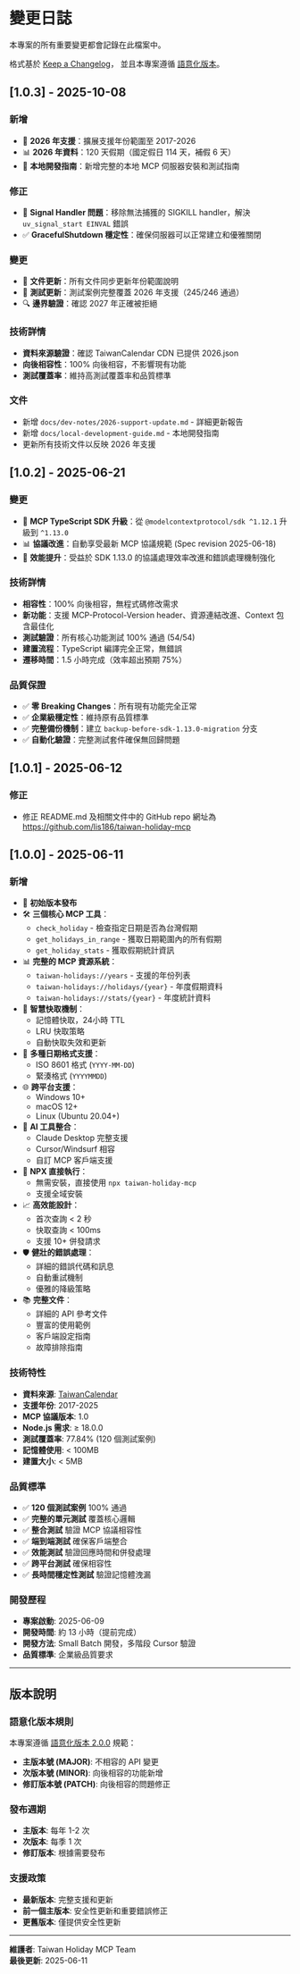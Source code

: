 # 變更日誌

本專案的所有重要變更都會記錄在此檔案中。

格式基於 [Keep a Changelog](https://keepachangelog.com/zh-TW/1.0.0/)，
並且本專案遵循 [語意化版本](https://semver.org/lang/zh-TW/)。

## [1.0.3] - 2025-10-08

### 新增

- 🎯 **2026 年支援**：擴展支援年份範圍至 2017-2026
- 📊 **2026 年資料**：120 天假期（國定假日 114 天，補假 6 天）
- 📖 **本地開發指南**：新增完整的本地 MCP 伺服器安裝和測試指南

### 修正

- 🐛 **Signal Handler 問題**：移除無法捕獲的 SIGKILL handler，解決 `uv_signal_start EINVAL` 錯誤
- ✅ **GracefulShutdown 穩定性**：確保伺服器可以正常建立和優雅關閉

### 變更

- 📝 **文件更新**：所有文件同步更新年份範圍說明
- 🧪 **測試更新**：測試案例完整覆蓋 2026 年支援（245/246 通過）
- 🔍 **邊界驗證**：確認 2027 年正確被拒絕

### 技術詳情

- **資料來源驗證**：確認 TaiwanCalendar CDN 已提供 2026.json
- **向後相容性**：100% 向後相容，不影響現有功能
- **測試覆蓋率**：維持高測試覆蓋率和品質標準

### 文件

- 新增 `docs/dev-notes/2026-support-update.md` - 詳細更新報告
- 新增 `docs/local-development-guide.md` - 本地開發指南
- 更新所有技術文件以反映 2026 年支援

## [1.0.2] - 2025-06-21

### 變更

- 🚀 **MCP TypeScript SDK 升級**：從 `@modelcontextprotocol/sdk ^1.12.1` 升級到 `^1.13.0`
- 📊 **協議改進**：自動享受最新 MCP 協議規範 (Spec revision 2025-06-18)
- 🔧 **效能提升**：受益於 SDK 1.13.0 的協議處理效率改進和錯誤處理機制強化

### 技術詳情

- **相容性**：100% 向後相容，無程式碼修改需求
- **新功能**：支援 MCP-Protocol-Version header、資源連結改進、Context 包含最佳化
- **測試驗證**：所有核心功能測試 100% 通過 (54/54)
- **建置流程**：TypeScript 編譯完全正常，無錯誤
- **遷移時間**：1.5 小時完成（效率超出預期 75%）

### 品質保證

- ✅ **零 Breaking Changes**：所有現有功能完全正常
- ✅ **企業級穩定性**：維持原有品質標準
- ✅ **完整備份機制**：建立 `backup-before-sdk-1.13.0-migration` 分支
- ✅ **自動化驗證**：完整測試套件確保無回歸問題

## [1.0.1] - 2025-06-12

### 修正

- 修正 README.md 及相關文件中的 GitHub repo 網址為 <https://github.com/lis186/taiwan-holiday-mcp>

## [1.0.0] - 2025-06-11

### 新增

- 🎉 **初始版本發布**
- 🛠️ **三個核心 MCP 工具**：
  - `check_holiday` - 檢查指定日期是否為台灣假期
  - `get_holidays_in_range` - 獲取日期範圍內的所有假期
  - `get_holiday_stats` - 獲取假期統計資訊
- 📊 **完整的 MCP 資源系統**：
  - `taiwan-holidays://years` - 支援的年份列表
  - `taiwan-holidays://holidays/{year}` - 年度假期資料
  - `taiwan-holidays://stats/{year}` - 年度統計資料
- 🔄 **智慧快取機制**：
  - 記憶體快取，24小時 TTL
  - LRU 快取策略
  - 自動快取失效和更新
- 📅 **多種日期格式支援**：
  - ISO 8601 格式 (`YYYY-MM-DD`)
  - 緊湊格式 (`YYYYMMDD`)
- 🌐 **跨平台支援**：
  - Windows 10+
  - macOS 12+
  - Linux (Ubuntu 20.04+)
- 🎯 **AI 工具整合**：
  - Claude Desktop 完整支援
  - Cursor/Windsurf 相容
  - 自訂 MCP 客戶端支援
- 🔧 **NPX 直接執行**：
  - 無需安裝，直接使用 `npx taiwan-holiday-mcp`
  - 支援全域安裝
- 📈 **高效能設計**：
  - 首次查詢 < 2 秒
  - 快取查詢 < 100ms
  - 支援 10+ 併發請求
- 🛡️ **健壯的錯誤處理**：
  - 詳細的錯誤代碼和訊息
  - 自動重試機制
  - 優雅的降級策略
- 📚 **完整文件**：
  - 詳細的 API 參考文件
  - 豐富的使用範例
  - 客戶端設定指南
  - 故障排除指南

### 技術特性

- **資料來源**: [TaiwanCalendar](https://github.com/ruyut/TaiwanCalendar)
- **支援年份**: 2017-2025
- **MCP 協議版本**: 1.0
- **Node.js 需求**: ≥ 18.0.0
- **測試覆蓋率**: 77.84% (120 個測試案例)
- **記憶體使用**: < 100MB
- **建置大小**: < 5MB

### 品質標準

- ✅ **120 個測試案例** 100% 通過
- ✅ **完整的單元測試** 覆蓋核心邏輯
- ✅ **整合測試** 驗證 MCP 協議相容性
- ✅ **端到端測試** 確保客戶端整合
- ✅ **效能測試** 驗證回應時間和併發處理
- ✅ **跨平台測試** 確保相容性
- ✅ **長時間穩定性測試** 驗證記憶體洩漏

### 開發歷程

- **專案啟動**: 2025-06-09
- **開發時間**: 約 13 小時（提前完成）
- **開發方法**: Small Batch 開發，多階段 Cursor 驗證
- **品質標準**: 企業級品質要求

---

## 版本說明

### 語意化版本規則

本專案遵循 [語意化版本 2.0.0](https://semver.org/lang/zh-TW/) 規範：

- **主版本號 (MAJOR)**: 不相容的 API 變更
- **次版本號 (MINOR)**: 向後相容的功能新增
- **修訂版本號 (PATCH)**: 向後相容的問題修正

### 發布週期

- **主版本**: 每年 1-2 次
- **次版本**: 每季 1 次
- **修訂版本**: 根據需要發布

### 支援政策

- **最新版本**: 完整支援和更新
- **前一個主版本**: 安全性更新和重要錯誤修正
- **更舊版本**: 僅提供安全性更新

---

**維護者**: Taiwan Holiday MCP Team  
**最後更新**: 2025-06-11
